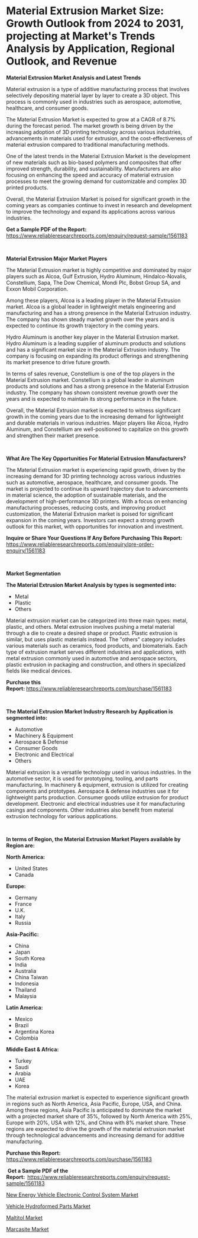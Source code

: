 <p><h1>Material Extrusion Market Size: Growth Outlook from 2024 to 2031, projecting at Market's Trends Analysis by Application, Regional Outlook, and Revenue</h1></p><p><strong>Material Extrusion Market Analysis and Latest Trends</strong></p>
<p><p>Material extrusion is a type of additive manufacturing process that involves selectively depositing material layer by layer to create a 3D object. This process is commonly used in industries such as aerospace, automotive, healthcare, and consumer goods.</p><p>The Material Extrusion Market is expected to grow at a CAGR of 8.7% during the forecast period. The market growth is being driven by the increasing adoption of 3D printing technology across various industries, advancements in materials used for extrusion, and the cost-effectiveness of material extrusion compared to traditional manufacturing methods.</p><p>One of the latest trends in the Material Extrusion Market is the development of new materials such as bio-based polymers and composites that offer improved strength, durability, and sustainability. Manufacturers are also focusing on enhancing the speed and accuracy of material extrusion processes to meet the growing demand for customizable and complex 3D printed products.</p><p>Overall, the Material Extrusion Market is poised for significant growth in the coming years as companies continue to invest in research and development to improve the technology and expand its applications across various industries.</p></p>
<p><strong>Get a Sample PDF of the Report:&nbsp;</strong> <a href="https://www.reliableresearchreports.com/enquiry/request-sample/1561183">https://www.reliableresearchreports.com/enquiry/request-sample/1561183</a></p>
<p>&nbsp;</p>
<p><strong>Material Extrusion Major Market Players</strong></p>
<p><p>The Material Extrusion market is highly competitive and dominated by major players such as Alcoa, Gulf Extrusion, Hydro Aluminum, Hindalco-Novalis, Constellium, Sapa, The Dow Chemical, Mondi Plc, Bobst Group SA, and Exxon Mobil Corporation.</p><p>Among these players, Alcoa is a leading player in the Material Extrusion market. Alcoa is a global leader in lightweight metals engineering and manufacturing and has a strong presence in the Material Extrusion industry. The company has shown steady market growth over the years and is expected to continue its growth trajectory in the coming years.</p><p>Hydro Aluminum is another key player in the Material Extrusion market. Hydro Aluminum is a leading supplier of aluminum products and solutions and has a significant market size in the Material Extrusion industry. The company is focusing on expanding its product offerings and strengthening its market presence to drive future growth.</p><p>In terms of sales revenue, Constellium is one of the top players in the Material Extrusion market. Constellium is a global leader in aluminum products and solutions and has a strong presence in the Material Extrusion industry. The company has shown consistent revenue growth over the years and is expected to maintain its strong performance in the future.</p><p>Overall, the Material Extrusion market is expected to witness significant growth in the coming years due to the increasing demand for lightweight and durable materials in various industries. Major players like Alcoa, Hydro Aluminum, and Constellium are well-positioned to capitalize on this growth and strengthen their market presence.</p></p>
<p>&nbsp;</p>
<p><strong>What Are The Key Opportunities For Material Extrusion Manufacturers?</strong></p>
<p><p>The Material Extrusion market is experiencing rapid growth, driven by the increasing demand for 3D printing technology across various industries such as automotive, aerospace, healthcare, and consumer goods. The market is projected to continue its upward trajectory due to advancements in material science, the adoption of sustainable materials, and the development of high-performance 3D printers. With a focus on enhancing manufacturing processes, reducing costs, and improving product customization, the Material Extrusion market is poised for significant expansion in the coming years. Investors can expect a strong growth outlook for this market, with opportunities for innovation and investment.</p></p>
<p><strong>Inquire or Share Your Questions If Any Before Purchasing This Report:</strong> <a href="https://www.reliableresearchreports.com/enquiry/pre-order-enquiry/1561183">https://www.reliableresearchreports.com/enquiry/pre-order-enquiry/1561183</a></p>
<p>&nbsp;</p>
<p><strong>Market Segmentation</strong></p>
<p><strong>The Material Extrusion Market Analysis by types is segmented into:</strong></p>
<p><ul><li>Metal</li><li>Plastic</li><li>Others</li></ul></p>
<p><p>Material extrusion market can be categorized into three main types: metal, plastic, and others. Metal extrusion involves pushing a metal material through a die to create a desired shape or product. Plastic extrusion is similar, but uses plastic materials instead. The "others" category includes various materials such as ceramics, food products, and biomaterials. Each type of extrusion market serves different industries and applications, with metal extrusion commonly used in automotive and aerospace sectors, plastic extrusion in packaging and construction, and others in specialized fields like medical devices.</p></p>
<p><strong>Purchase this Report:&nbsp;</strong><a href="https://www.reliableresearchreports.com/purchase/1561183">https://www.reliableresearchreports.com/purchase/1561183</a></p>
<p>&nbsp;</p>
<p><strong>The Material Extrusion Market Industry Research by Application is segmented into:</strong></p>
<p><ul><li>Automotive</li><li>Machinery & Equipment</li><li>Aerospace & Defense</li><li>Consumer Goods</li><li>Electronic and Electrical</li><li>Others</li></ul></p>
<p><p>Material extrusion is a versatile technology used in various industries. In the automotive sector, it is used for prototyping, tooling, and parts manufacturing. In machinery & equipment, extrusion is utilized for creating components and prototypes. Aerospace & defense industries use it for lightweight parts production. Consumer goods utilize extrusion for product development. Electronic and electrical industries use it for manufacturing casings and components. Other industries also benefit from material extrusion technology for various applications.</p></p>
<p>&nbsp;</p>
<p><strong>In terms of Region, the Material Extrusion Market Players available by Region are:</strong></p>
<p>
    <p> <strong> North America: </strong>
        <ul>
            <li>United States</li>
            <li>Canada</li>
        </ul>
        </p> 
    <p> <strong> Europe: </strong>
        <ul>
            <li>Germany</li>
            <li>France</li>
            <li>U.K.</li>
            <li>Italy</li>
            <li>Russia</li>
        </ul>
        </p> 
    <p> <strong> Asia-Pacific: </strong>
        <ul>
            <li>China</li>
            <li>Japan</li>
            <li>South Korea</li>
            <li>India</li>
            <li>Australia</li>
            <li>China Taiwan</li>
            <li>Indonesia</li>
            <li>Thailand</li>
            <li>Malaysia</li>
        </ul>
        </p> 
    <p> <strong> Latin America: </strong>
        <ul>
            <li>Mexico</li>
            <li>Brazil</li>
            <li>Argentina Korea</li>
            <li>Colombia</li>
        </ul>
        </p> 
    <p> <strong> Middle East & Africa: </strong>
        <ul>
            <li>Turkey</li>
            <li>Saudi</li>
            <li>Arabia</li>
            <li>UAE</li>
            <li>Korea</li>
        </ul>
    </p>
    </p>
<p><p>The material extrusion market is expected to experience significant growth in regions such as North America, Asia Pacific, Europe, USA, and China. Among these regions, Asia Pacific is anticipated to dominate the market with a projected market share of 35%, followed by North America with 25%, Europe with 20%, USA with 12%, and China with 8% market share. These regions are expected to drive the growth of the material extrusion market through technological advancements and increasing demand for additive manufacturing.</p></p>
<p><strong>Purchase this Report: </strong><a href="https://www.reliableresearchreports.com/purchase/1561183">https://www.reliableresearchreports.com/purchase/1561183</a></p>
<p>&nbsp;<strong>Get a Sample PDF of the Report:&nbsp;&nbsp;</strong><a href="https://www.reliableresearchreports.com/enquiry/request-sample/1561183">https://www.reliableresearchreports.com/enquiry/request-sample/1561183</a></p>
<p><strong></strong></p>
<p><p><a href="https://view.publitas.com/reportprime-1/new-energy-vehicle-electronic-control-system-market-size-global-industry-overview-market-segmentation-and-forecast-2023-to-2030/">New Energy Vehicle Electronic Control System Market</a></p><p><a href="https://adventurous-uranium-ef9.notion.site/Vehicle-Hydroformed-Parts-Market-Research-Report-Forecasted-for-Period-from-2024-2031-by-Market-T-b1abd4e9088245be8fd5f01822be02be">Vehicle Hydroformed Parts Market</a></p><p><a href="https://github.com/eeaveuhhh/Market-Research-Report-List-1/blob/main/maltitol-market.md">Maltitol Market</a></p><p><a href="https://github.com/brentleyjimmiealvaradoz4l1rea/Market-Research-Report-List-1/blob/main/marcasite-market.md">Marcasite Market</a></p></p>